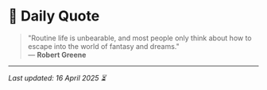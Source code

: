 # 📜 Daily Quote

> "Routine life is unbearable, and most people only think about how to escape into the world of fantasy and dreams."  
> — **Robert Greene**

---

_Last updated: 16 April 2025 ⏳_
